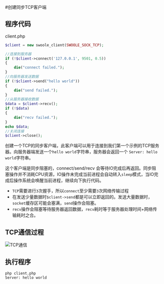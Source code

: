 #创建同步TCP客户端

程序代码
----
client.php

```php
$client = new swoole_client(SWOOLE_SOCK_TCP);

//连接到服务器
if (!$client->connect('127.0.0.1', 9501, 0.5))
{
    die("connect failed.");
}
//向服务器发送数据
if (!$client->send("hello world"))
{
    die("send failed.");
}
//从服务器接收数据
$data = $client->recv();
if (!$data)
{
    die("recv failed.");
}
echo $data;
//关闭连接
$client->close();
```

创建一个TCP的同步客户端，此客户端可以用于连接到我们第一个示例的TCP服务器。向服务器端发送一个`hello world`字符串，服务器会返回一个 `Server: hello world`字符串。

这个客户端是同步阻塞的，connect/send/recv 会等待IO完成后再返回。同步阻塞操作并不消耗CPU资源，IO操作未完成当前进程会自动转入`sleep`模式，当IO完成后操作系统会唤醒当前进程，继续向下执行代码。

* `TCP`需要进行`3`次握手，所以`connect`至少需要`3`次网络传输过程
* 在发送少量数据时`$client->send`都是可以立即返回的。发送大量数据时，`socket`缓存区可能会塞满，`send`操作会阻塞。
* `recv`操作会阻塞等待服务器返回数据，`recv`耗时等于服务器处理时间+网络传输耗时之合。

TCP通信过程
----
![TCP通信](https://www.swoole.com/static/image/tcp_syn.png)

执行程序
------
```shell
php client.php
Server: hello world
```

